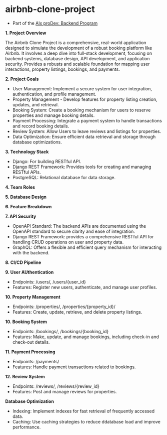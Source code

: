 # airbnb-clone-project

- Part of the [Alx proDev: Backend Program](https://www.alxafrica.com/programme/prodev-backend/)

**1. Project Overview**

The Airbnb Clone Project is a comprehensive, real-world application designed to simulate the development of a robust booking platform like Airbnb. It involves a deep dive into full-stack development, focusing on backend systems, database design, API development, and application security. Provides a robusts and scalable foundation for mapping user interactions, property listings, bookings, and payments.

**2. Project Goals**

- User Management: Implement a secure system for user integration, authentication, and profile management.
- Property Management - Develop features for property listing creation, updates, and retrieval.
- Booking System: Create a booking mechanism for users to reserve properties and manage booking details. 
- Payment Processing: Integrate a payment system to handle transactions and record booking details. 
- Review System: Allow Users to leave reviews and listings for properties. 
- Data Optimization: Ensure efficient data retrieval and storage through database optimizations. 

**3. Technology Stack**
- Django: For building RESTful API.
- Django REST Framework: Provides tools for creating and managing RESTful APIs.
- PostgreSQL: Relational database for data storage.

**4. Team Roles**

**5. Database Design**

**6. Feature Breakdown**

**7. API Security**
- OpenAPI Standard: The backend APIs are documented using the OpenAPI standard to secure clarity and ease of integration.
- Django REST Framework: provides a comprehensive RESTful API for handling CRUD operations on user and property data.
- GraphQL: Offers a flexible and efficient query mechanism for interacting with the backend. 

**8. CI/CD Pipeline**

**9. User AUthentication**
- Endpoints: /users/, /users/{user_id}
- Features: Register new users, authenticate, and manage user profiles. 

**10. Property Management**
- Endpoints: /properties/, /properties/{property_id}/
- Features: Create, update, retrieve, and delete property listings. 

**10. Booking System**
- Endpoints: /bookings/, /bookings/{booking_id}
- Features: Make, update, and manage bookings, including check-in and check-out details. 

**11. Payment Processing**
- Endpoints: /payments/
- Features: Handle payment transactions related to bookings. 

**12. Review System**
- Endpoints: /reviews/, /reviews/{review_id}
- Features: Post and manage reviews for properties. 

**Database Optimization**
- Indexing: Implement indexes for fast retrieval of frequently accessed data.
- Caching: Use caching strategies to reduce ddatabase load and improve performance.
